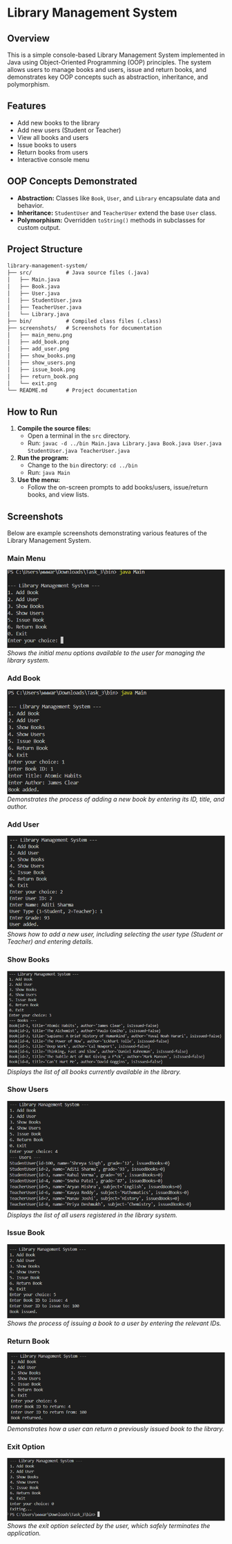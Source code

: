 # Library Management System

## Overview
This is a simple console-based Library Management System implemented in Java using Object-Oriented Programming (OOP) principles. The system allows users to manage books and users, issue and return books, and demonstrates key OOP concepts such as abstraction, inheritance, and polymorphism.

## Features
- Add new books to the library
- Add new users (Student or Teacher)
- View all books and users
- Issue books to users
- Return books from users
- Interactive console menu

## OOP Concepts Demonstrated
- **Abstraction:** Classes like `Book`, `User`, and `Library` encapsulate data and behavior.
- **Inheritance:** `StudentUser` and `TeacherUser` extend the base `User` class.
- **Polymorphism:** Overridden `toString()` methods in subclasses for custom output.

## Project Structure
```
library-management-system/
├── src/           # Java source files (.java)
│   ├── Main.java
│   ├── Book.java
│   ├── User.java
│   ├── StudentUser.java
│   ├── TeacherUser.java
│   └── Library.java
├── bin/           # Compiled class files (.class)
├── screenshots/   # Screenshots for documentation
│   ├── main_menu.png
│   ├── add_book.png
│   ├── add_user.png
│   ├── show_books.png
│   ├── show_users.png
│   ├── issue_book.png
│   ├── return_book.png
│   └── exit.png
└── README.md      # Project documentation
```

## How to Run
1. **Compile the source files:**
   - Open a terminal in the `src` directory.
   - Run: `javac -d ../bin Main.java Library.java Book.java User.java StudentUser.java TeacherUser.java`
2. **Run the program:**
   - Change to the `bin` directory: `cd ../bin`
   - Run: `java Main`
3. **Use the menu:**
   - Follow the on-screen prompts to add books/users, issue/return books, and view lists.

## Screenshots
Below are example screenshots demonstrating various features of the Library Management System.

### Main Menu
![Main Menu](screenshots/main_menu.png)<br>
*Shows the initial menu options available to the user for managing the library system.*

### Add Book
![Add Book](screenshots/add_book.png)<br>
*Demonstrates the process of adding a new book by entering its ID, title, and author.*

### Add User
![Add User](screenshots/add_user.png)<br>
*Shows how to add a new user, including selecting the user type (Student or Teacher) and entering details.*

### Show Books
![Show Books](screenshots/show_books.png)<br>
*Displays the list of all books currently available in the library.*

### Show Users
![Show Users](screenshots/show_users.png)<br>
*Displays the list of all users registered in the library system.*

### Issue Book
![Issue Book](screenshots/issue_book.png)<br>
*Shows the process of issuing a book to a user by entering the relevant IDs.*

### Return Book
![Return Book](screenshots/return_book.png)<br>
*Demonstrates how a user can return a previously issued book to the library.*

### Exit Option
![Exit Option](screenshots/exit.png)<br>
*Shows the exit option selected by the user, which safely terminates the application.*